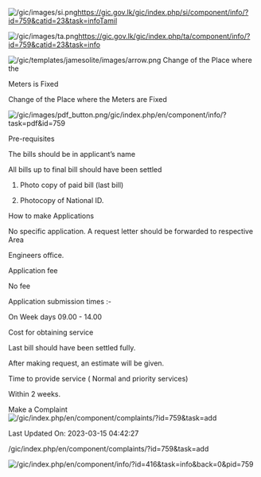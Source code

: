<!-- Source: https://gic.gov.lk/gic/index.php/en/component/info/?id=759&catid=23&task=info -->

![/gic/images/si.png](/gic/images/si.png)https://gic.gov.lk/gic/index.php/si/component/info/?id=759&catid=23&task=infoTamil

![/gic/images/ta.png](/gic/images/ta.png)https://gic.gov.lk/gic/index.php/ta/component/info/?id=759&catid=23&task=info

![/gic/templates/jamesolite/images/arrow.png](/gic/templates/jamesolite/images/arrow.png) Change of the Place where the

Meters is Fixed

Change of the Place where the Meters are Fixed

![/gic/images/pdf_button.png](/gic/images/pdf_button.png)/gic/index.php/en/component/info/?task=pdf&id=759

Pre-requisites

The bills should be in applicant’s name

All bills up to final bill should have been settled

1. Photo copy of paid bill (last bill)

2. Photocopy of National ID.

How to make Applications

No specific application. A request letter should be forwarded to respective Area

Engineers office.

Application fee

No fee

Application submission times :-

On Week days 09.00 - 14.00

Cost for obtaining service

Last bill should have been settled fully.

After making request, an estimate will be given.

Time to provide service ( Normal and priority services)

Within 2 weeks.

Make a Complaint ![/gic/index.php/en/component/complaints/?id=759&task=add](/gic/index.php/en/component/complaints/?id=759&task=add)

Last Updated On: 2023-03-15 04:42:27

/gic/index.php/en/component/complaints/?id=759&task=add

![/gic/index.php/en/component/info/?id=416&task=info&back=0&pid=759](/gic/index.php/en/component/info/?id=416&task=info&back=0&pid=759)